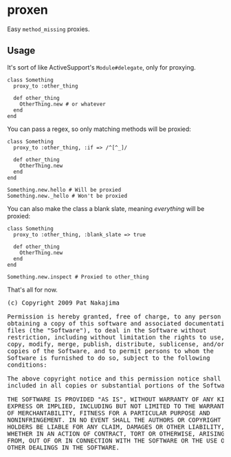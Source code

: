 # proxen

Easy `method_missing` proxies.

## Usage

It's sort of like ActiveSupport's `Module#delegate`, only for proxying.

    class Something
      proxy_to :other_thing

      def other_thing
        OtherThing.new # or whatever
      end
    end

You can pass a regex, so only matching methods will be proxied:

    class Something
      proxy_to :other_thing, :if => /^[^_]/

      def other_thing
        OtherThing.new
      end
    end

    Something.new.hello # Will be proxied
    Something.new._hello # Won't be proxied

You can also make the class a blank slate, meaning *everything* will be proxied:

    class Something
      proxy_to :other_thing, :blank_slate => true

      def other_thing
        OtherThing.new
      end
    end

    Something.new.inspect # Proxied to other_thing

That's all for now.

<pre>
(c) Copyright 2009 Pat Nakajima

Permission is hereby granted, free of charge, to any person
obtaining a copy of this software and associated documentation
files (the "Software"), to deal in the Software without
restriction, including without limitation the rights to use,
copy, modify, merge, publish, distribute, sublicense, and/or sell
copies of the Software, and to permit persons to whom the
Software is furnished to do so, subject to the following
conditions:

The above copyright notice and this permission notice shall be
included in all copies or substantial portions of the Software.

THE SOFTWARE IS PROVIDED "AS IS", WITHOUT WARRANTY OF ANY KIND,
EXPRESS OR IMPLIED, INCLUDING BUT NOT LIMITED TO THE WARRANTIES
OF MERCHANTABILITY, FITNESS FOR A PARTICULAR PURPOSE AND
NONINFRINGEMENT. IN NO EVENT SHALL THE AUTHORS OR COPYRIGHT
HOLDERS BE LIABLE FOR ANY CLAIM, DAMAGES OR OTHER LIABILITY,
WHETHER IN AN ACTION OF CONTRACT, TORT OR OTHERWISE, ARISING
FROM, OUT OF OR IN CONNECTION WITH THE SOFTWARE OR THE USE OR
OTHER DEALINGS IN THE SOFTWARE.
</pre>
